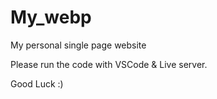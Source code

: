 # My_webp
My personal single page website

Please run the code with VSCode & Live server.

Good Luck :)
